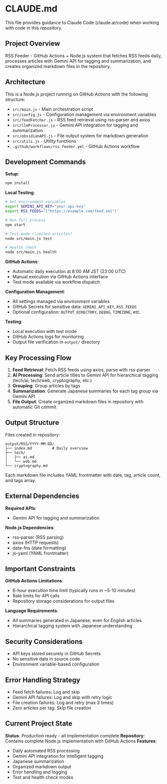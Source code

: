 # CLAUDE.md

This file provides guidance to Claude Code (claude.ai/code) when working with code in this repository.

## Project Overview

RSS Feeder - GitHub Actions + Node.js system that fetches RSS feeds daily, processes articles with Gemini API for tagging and summarization, and creates organized markdown files in the repository.

## Architecture

This is a Node.js project running on GitHub Actions with the following structure:
- `src/main.js` - Main orchestration script 
- `src/config.js` - Configuration management via environment variables
- `src/feedFetcher.js` - RSS feed retrieval using rss-parser and axios
- `src/llmProcessor.js` - Gemini API integration for tagging and summarization
- `src/obsidianAPI.js` - File output system for markdown generation
- `src/utils.js` - Utility functions
- `.github/workflows/rss-feeder.yml` - GitHub Actions workflow

## Development Commands

**Setup**:
```bash
npm install
```

**Local Testing**:
```bash
# Set environment variables
export GEMINI_API_KEY="your-api-key"
export RSS_FEEDS='["https://example.com/feed.xml"]'

# Run full process
npm start

# Test mode (limited articles)
node src/main.js test

# Health check
node src/main.js health
```

**GitHub Actions**:
- Automatic daily execution at 8:00 AM JST (23:00 UTC)
- Manual execution via GitHub Actions interface
- Test mode available via workflow dispatch

**Configuration Management**:
- All settings managed via environment variables
- GitHub Secrets for sensitive data: `GEMINI_API_KEY`, `RSS_FEEDS`
- Optional configuration: `OUTPUT_DIRECTORY`, `DEBUG`, `TIMEZONE`, etc.

**Testing**:
- Local execution with test mode
- GitHub Actions logs for monitoring
- Output file verification in `output/` directory

## Key Processing Flow

1. **Feed Retrieval**: Fetch RSS feeds using axios, parse with rss-parser
2. **AI Processing**: Send article titles to Gemini API for hierarchical tagging (tech/ai, tech/web, cryptography, etc.)
3. **Grouping**: Group articles by tags
4. **Summarization**: Generate Japanese summaries for each tag group via Gemini API
5. **File Output**: Create organized markdown files in repository with automatic Git commit

## Output Structure

Files created in repository:
```
output/RSS/YYYY-MM-DD/
├── index.md         # Daily overview
├── tech/
│   ├── ai.md
│   └── web.md
└── cryptography.md
```

Each markdown file includes YAML frontmatter with date, tag, article count, and tags array.

## External Dependencies

**Required APIs**:
- Gemini API for tagging and summarization

**Node.js Dependencies**:
- rss-parser (RSS parsing)
- axios (HTTP requests)
- date-fns (date formatting)
- js-yaml (YAML frontmatter)

## Important Constraints

**GitHub Actions Limitations**:
- 6-hour execution time limit (typically runs in ~5-10 minutes)
- Rate limits for API calls
- Repository storage considerations for output files

**Language Requirements**:
- All summaries generated in Japanese, even for English articles
- Hierarchical tagging system with Japanese understanding

## Security Considerations

- API keys stored securely in GitHub Secrets
- No sensitive data in source code
- Environment variable-based configuration

## Error Handling Strategy

- Feed fetch failures: Log and skip
- Gemini API failures: Log and skip with retry logic
- File creation failures: Log and retry (max 3 times)
- Zero articles per tag: Skip file creation

## Current Project State

**Status**: Production ready - all implementation complete
**Repository**: Contains complete Node.js implementation with GitHub Actions
**Features**: 
- Daily automated RSS processing
- Gemini API integration for intelligent tagging
- Japanese summarization
- Organized markdown output
- Error handling and logging
- Test and health check modes